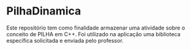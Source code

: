 # PilhaDinamica
Este repositório tem como finalidade armazenar uma atividade sobre o conceito de PILHA em C++. Foi utilizado na aplicação uma biblioteca específica solicitada e enviada pelo professor.

